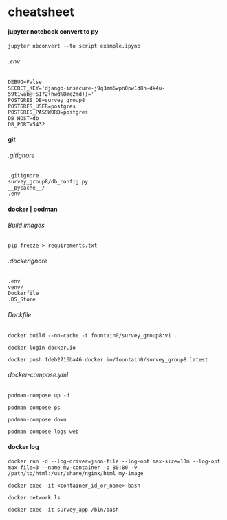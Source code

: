 # cheatsheet
#### jupyter notebook convert to py
```
jupyter nbconvert --to script example.ipynb
```
###### .env
```
DEBUG=False
SECRET_KEY='django-insecure-j9q3mm6wpn0nw1d8h-dk4u-59t1wab@+5172+hwd%8me2md))='
POSTGRES_DB=survey_group8
POSTGRES_USER=postgres
POSTGRES_PASSWORD=postgres
DB_HOST=db
DB_PORT=5432
```

#### git
###### .gitignore
```
.gitignore
survey_group8/db_config.py
__pycache__/
.env
```

#### docker | podman
###### Build images
```
pip freeze > requirements.txt
```
###### .dockerignore
```
.env
venv/
Dockerfile
.DS_Store
```
###### Dockfile
```
docker build --no-cache -t fountain0/survey_group8:v1 .
```
```
docker login docker.io
```
```
docker push fdeb2716ba46 docker.io/fountain0/survey_group8:latest
```
###### docker-compose.yml
```
podman-compose up -d
```
```
podman-compose ps
```
```
podman-compose down
```
```
podman-compose logs web
```

#### docker log
```
docker run -d --log-driver=json-file --log-opt max-size=10m --log-opt max-file=3 --name my-container -p 80:80 -v /path/to/html:/usr/share/nginx/html my-image
```
```
docker exec -it <container_id_or_name> bash
```
```
docker network ls
```
```
docker exec -it survey_app /bin/bash
```

